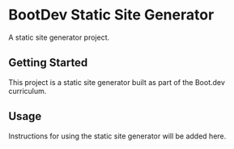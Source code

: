 # BootDev Static Site Generator

A static site generator project.

## Getting Started

This project is a static site generator built as part of the Boot.dev curriculum.

## Usage

Instructions for using the static site generator will be added here.